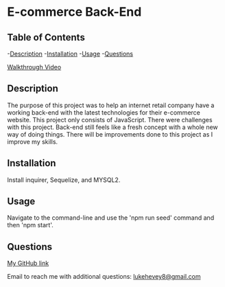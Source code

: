 # E-commerce Back-End
    
  
  ## Table of Contents
  -[Description](#description)
  -[Installation](#installation)
  -[Usage](#usage)
  -[Questions](#questions)
  

  [Walkthrough Video](https://watch.screencastify.com/v/DwKBVW6nJ5QtLQBjqcHV)

  
  ## Description
  The purpose of this project was to help an internet retail company have a working back-end with the latest technologies for their e-commerce website. This project only consists of JavaScript. There were challenges with this project. Back-end still feels like a fresh concept with a whole new way of doing things. There will be improvements done to this project as I improve my skills. 
  
  ## Installation
  Install inquirer, Sequelize, and MYSQL2.
  
  
  ## Usage
  Navigate to the command-line and use the 'npm run seed' command and then 'npm start'.
  
  
  ## Questions
  [My GitHub link](https://github.com/lukehevey)
      
  Email to reach me with additional questions: lukehevey8@gmail.com
